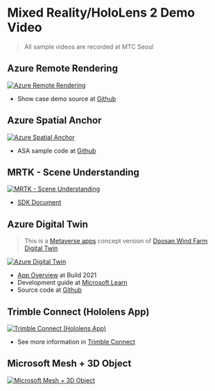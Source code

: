 # Mixed Reality/HoloLens 2 Demo Video

> All sample videos are recorded at MTC Seoul

## Azure Remote Rendering

[![Azure Remote Rendering](https://img.youtube.com/vi/3W_b5s-Hx_Q/0.jpg)](https://youtu.be/3W_b5s-Hx_Q)

- Show case demo source at [Github](https://github.com/Azure/azure-remote-rendering/tree/master/Unity/Showcase)

## Azure Spatial Anchor

[![Azure Spatial Anchor](https://img.youtube.com/vi/XQPjQGlTmSk/0.jpg)](https://youtu.be/XQPjQGlTmSk)

- ASA sample code at [Github](https://github.com/Azure/azure-spatial-anchors-samples)

## MRTK - Scene Understanding

[![MRTK - Scene Understanding](https://img.youtube.com/vi/ImKAllO39PE/0.jpg)](https://youtu.be/ImKAllO39PE)

- [SDK Document](https://docs.microsoft.com/en-us/windows/mixed-reality/design/scene-understanding)

## Azure Digital Twin

> This is a [Metaverse apps](https://azure.microsoft.com/en-us/blog/converging-the-physical-and-digital-with-digital-twins-mixed-reality-and-metaverse-apps) concept version of [Doosan Wind Farm Digital Twin](https://www.youtube.com/watch?v=foVIWE01zmA)
> 
[![Azure Digital Twin](https://img.youtube.com/vi/WeBoPoApwQI/0.jpg)](https://youtu.be/WeBoPoApwQI)

- [App Overview](https://www.youtube.com/watch?v=z887pR8pVSA&ab_channel=MicrosoftDeveloper) at Build 2021
- Development guide at [Microsoft Learn](https://docs.microsoft.com/en-us/learn/paths/build-mixed-reality-azure-digital-twins-unity/)
- Source code at [Github](https://github.com/MicrosoftDocs/mslearn-mr-adt-in-unity)

## Trimble Connect (Hololens App)

[![Trimble Connect (Hololens App)](https://img.youtube.com/vi/3Zbq08G6PWI/0.jpg)](https://youtu.be/3Zbq08G6PWI)

- See more information in [Trimble Connect](https://connect.trimble.com/)

## Microsoft Mesh + 3D Object

[![Microsoft Mesh + 3D Object](https://img.youtube.com/vi/-jRUJdf2rgI/2.jpg)](https://youtu.be/-jRUJdf2rgI)
